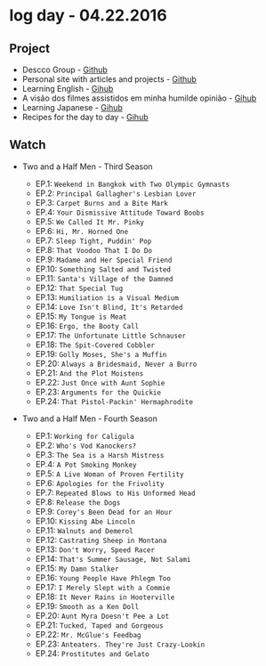 # log day - 04.22.2016

## Project

- Descco Group - [Github](https://github.com/headquarters-solutions/descco.github.io)
- Personal site with articles and projects - [Github](https://github.com/headquarters-solutions/hemersonvianna.github.io) 
- Learning English - [Gihub](https://github.com/headquarters-solutions/donotgiveup.github.io)
- A visão dos filmes assistidos em minha humilde opinião - [Gihub](https://github.com/headquarters-solutions/imhomovies.github.io)
- Learning Japanese - [Gihub](https://github.com/headquarters-solutions/nihongobenkyou.github.io)
- Recipes for the day to day - [Gihub](https://github.com/headquarters-solutions/saborinstintivo.github.io)


## Watch

- Two and a Half Men - Third Season
  - EP.1: `Weekend in Bangkok with Two Olympic Gymnasts`
  - EP.2: `Principal Gallagher's Lesbian Lover`
  - EP.3: `Carpet Burns and a Bite Mark`
  - EP.4: `Your Dismissive Attitude Toward Boobs`
  - EP.5: `We Called It Mr. Pinky`
  - EP.6: `Hi, Mr. Horned One`
  - EP.7: `Sleep Tight, Puddin' Pop`
  - EP.8: `That Voodoo That I Do Do`
  - EP.9: `Madame and Her Special Friend`
  - EP.10: `Something Salted and Twisted`
  - EP.11: `Santa's Village of the Damned`
  - EP.12: `That Special Tug`
  - EP.13: `Humiliation is a Visual Medium`
  - EP.14: `Love Isn't Blind, It's Retarded`
  - EP.15: `My Tongue is Meat`
  - EP.16: `Ergo, the Booty Call`
  - EP.17: `The Unfortunate Little Schnauser`
  - EP.18: `The Spit-Covered Cobbler`
  - EP.19: `Golly Moses, She's a Muffin`
  - EP.20: `Always a Bridesmaid, Never a Burro`
  - EP.21: `And the Plot Moistens`
  - EP.22: `Just Once with Aunt Sophie`
  - EP.23: `Arguments for the Quickie`
  - EP.24: `That Pistol-Packin' Hermaphrodite`

- Two and a Half Men - Fourth Season
  - EP.1: `Working for Caligula`
  - EP.2: `Who's Vod Kanockers?`
  - EP.3: `The Sea is a Harsh Mistress`
  - EP.4: `A Pot Smoking Monkey`
  - EP.5: `A Live Woman of Proven Fertility`
  - EP.6: `Apologies for the Frivolity`
  - EP.7: `Repeated Blows to His Unformed Head`
  - EP.8: `Release the Dogs`
  - EP.9: `Corey's Been Dead for an Hour`
  - EP.10: `Kissing Abe Lincoln`
  - EP.11: `Walnuts and Demerol`
  - EP.12: `Castrating Sheep in Montana`
  - EP.13: `Don't Worry, Speed Racer`
  - EP.14: `That's Summer Sausage, Not Salami`
  - EP.15: `My Damn Stalker`
  - EP.16: `Young People Have Phlegm Too`
  - EP.17: `I Merely Slept with a Commie`
  - EP.18: `It Never Rains in Hooterville`
  - EP.19: `Smooth as a Ken Doll`
  - EP.20: `Aunt Myra Doesn't Pee a Lot`
  - EP.21: `Tucked, Taped and Gorgeous`
  - EP.22: `Mr. McGlue's Feedbag`
  - EP.23: `Anteaters. They're Just Crazy-Lookin`
  - EP.24: `Prostitutes and Gelato`

